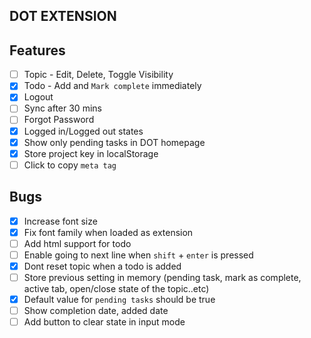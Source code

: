 ## DOT EXTENSION

## Features
- [ ] Topic - Edit, Delete, Toggle Visibility
- [x] Todo - Add and `Mark complete` immediately
- [x] Logout
- [ ] Sync after 30 mins
- [ ] Forgot Password
- [x] Logged in/Logged out states
- [x] Show only pending tasks in DOT homepage
- [x] Store project key in localStorage
- [ ] Click to copy `meta tag`
## Bugs
- [x] Increase font size
- [x] Fix font family when loaded as extension
- [ ] Add html support for todo
- [ ] Enable going to next line when `shift` + `enter` is pressed
- [x] Dont reset topic when a todo is added
- [ ] Store previous setting in memory (pending task, mark as complete, active tab, open/close state of the topic..etc)
- [x] Default value for `pending tasks` should be true
- [ ] Show completion date, added date
- [ ] Add button to clear state in input mode